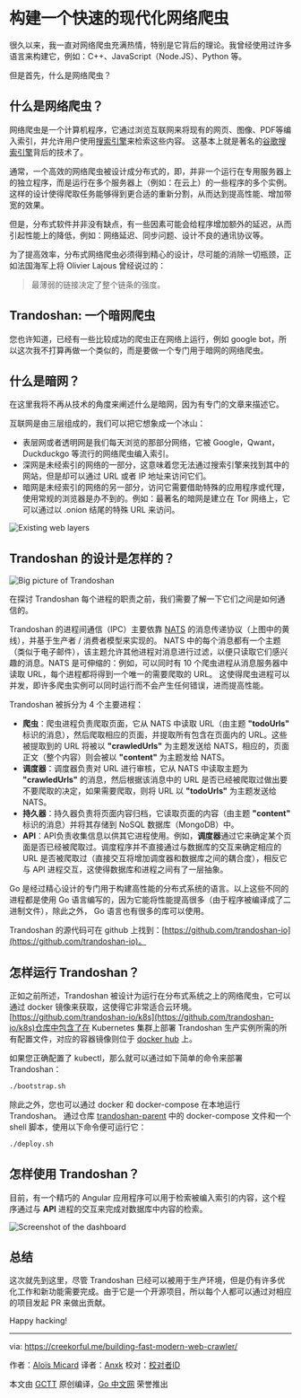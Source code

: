 # 构建一个快速的现代化网络爬虫

很久以来，我一直对网络爬虫充满热情，特别是它背后的理论。我曾经使用过许多语言来构建它，例如：C++、JavaScript（Node.JS）、Python 等。

但是首先，什么是网络爬虫？

## 什么是网络爬虫？

网络爬虫是一个计算机程序，它通过浏览互联网来将现有的网页、图像、PDF等编入索引，并允许用户使用[搜索引擎](https://en.wikipedia.org/wiki/Web_search_engine)来检索这些内容。 这基本上就是著名的[谷歌搜索引擎](https://google.com/)背后的技术了。

通常，一个高效的网络爬虫被设计成分布式的，即，并非一个运行在专用服务器上的独立程序，而是运行在多个服务器上（例如：在云上）的一些程序的多个实例。这样的设计使得爬取任务能够得到更合适的重新分割，从而达到提高性能、增加带宽的效果。

但是，分布式软件并非没有缺点，有一些因素可能会给程序增加额外的延迟，从而引起性能上的降低，例如：网络延迟、同步问题、设计不良的通讯协议等。

为了提高效率，分布式网络爬虫必须得到精心的设计，尽可能的消除一切瓶颈，正如法国海军上将 Olivier Lajous 曾经说过的：
> 最薄弱的链接决定了整个链条的强度。

## Trandoshan: 一个暗网爬虫

您也许知道，已经有一些比较成功的爬虫正在网络上运行，例如 google bot，所以这次我不打算再做一个类似的，而是要做一个专门用于暗网的网络爬虫。

## 什么是暗网？

在这里我将不再从技术的角度来阐述什么是暗网，因为有专门的文章来描述它。

互联网是由三层组成的，我们可以把它想象成一个冰山：

* 表层网或者透明网是我们每天浏览的那部分网络，它被 Google，Qwant，Duckduckgo 等流行的网络爬虫编入索引。
* 深网是未经索引的网络的一部分，这意味着您无法通过搜索引擎来找到其中的网站，但是却可以通过 URL 或者 IP 地址来访问它们。
* 暗网是未经索引的网络的另一部分，访问它需要借助特殊的应用程序或代理，使用常规的浏览器是办不到的。例如：最著名的暗网是建立在 Tor 网络上，它可以通过以 .onion 结尾的特殊 URL 来访问。

![Existing web layers](https://creekorful.me/content/images/2019/09/image-1.png)

## Trandoshan 的设计是怎样的？

![Big picture of Trandoshan](https://creekorful.me/content/images/2019/09/Trandoshan-1.png)

在探讨 Trandoshan 每个进程的职责之前，我们需要了解一下它们之间是如何通信的。

Trandoshan 的进程间通信（IPC）主要依靠 [NATS](https://nats.io/) 的消息传递协议（上图中的黄线），并基于生产者 / 消费者模型来实现的。 NATS 中的每个消息都有一个主题（类似于电子邮件），该主题允许其他进程对消息进行过滤，以便只读取它们感兴趣的消息。NATS 是可伸缩的：例如，可以同时有 10 个爬虫进程从消息服务器中读取 URL，每个进程都将得到一个唯一的需要爬取的 URL。 这使得爬虫进程可以并发，即许多爬虫实例可以同时运行而不会产生任何错误，进而提高性能。

Trandoshan 被拆分为 4 个主要进程：

* **爬虫**：爬虫进程负责爬取页面，它从 NATS 中读取 URL（由主题 **"todoUrls"** 标识的消息），然后爬取相应的页面，并提取所有包含在页面内的 URL。这些被提取到的 URL 将被以 **"crawledUrls"** 为主题发送给 NATS，相应的，页面正文（整个内容）则会被以 **"content"** 为主题发给 NATS。
* **调度器**：调度器负责对 URL 进行审核，它从 NATS 中读取主题为 **"crawledUrls"** 的消息，然后根据该消息中的 URL 是否已经被爬取过做出要不要爬取的决定，如果需要爬取，则将 URL 以 **"todoUrls"** 为主题发送给 NATS。
* **持久器**：持久器负责将页面内容归档，它读取页面的内容（由主题 **"content"** 标识的消息）并将其存储到 NoSQL 数据库（MongoDB）中。
* **API**：API负责收集信息以供其它进程使用。例如，**调度器**通过它来确定某个页面是否已经被爬取过。调度程序并不直接通过与数据库的交互来确定相应的 URL 是否被爬取过（直接交互将增加调度器和数据库之间的耦合度），相反它与 API 进程交互，这使得数据库和进程之间有了一层抽象。

Go 是经过精心设计的专门用于构建高性能的分布式系统的语言。以上这些不同的进程都是使用 Go 语言编写的，因为它能将性能提高很多（由于程序被编译成了二进制文件），除此之外， Go 语言也有很多的库可以使用。

Trandoshan 的源代码可在 github 上找到：[https://github.com/trandoshan-io](https://github.com/trandoshan-io)。

## 怎样运行 Trandoshan？

正如之前所述，Trandoshan 被设计为运行在分布式系统之上的网络爬虫，它可以通过 docker 镜像来获取，这使得它非常适合云环境。[https://github.com/trandoshan-io/k8s](https://github.com/trandoshan-io/k8s)仓库中包含了在 Kubernetes 集群上部署 Trandoshan 生产实例所需的所有配置文件，对应的容器镜像则位于 [docker hub](https://hub.docker.com/u/trandoshanio) 上。

如果您正确配置了 kubectl，那么就可以通过如下简单的命令来部署 Trandoshan：

```bash
./bootstrap.sh
```

除此之外，您也可以通过 docker 和 docker-compose 在本地运行 Trandoshan。 通过仓库 [trandoshan-parent](https://github.com/trandoshan-io/trandoshan-parent) 中的 docker-compose 文件和一个 shell 脚本，使用以下命令便可运行它：

```bash
./deploy.sh
```

## 怎样使用 Trandoshan？

目前，有一个精巧的 Angular 应用程序可以用于检索被编入索引的内容，这个程序通过与 **API** 进程的交互来完成对数据库中内容的检索。

![Screenshot of the dashboard](https://creekorful.me/content/images/2019/09/Screenshot-from-2019-09-22-17-09-49.png)

## 总结

这次就先到这里，尽管 Trandoshan 已经可以被用于生产环境，但是仍有许多优化工作和新功能需要完成。由于它是一个开源项目，所以每个人都可以通过对相应的项目发起 PR 来做出贡献。

Happy hacking!

---

via: https://creekorful.me/building-fast-modern-web-crawler/

作者：[Aloïs Micard](https://creekorful.me/author/creekorful/)
译者：[Anxk](https://github.com/Anxk)
校对：[校对者ID](https://github.com/校对者ID)

本文由 [GCTT](https://github.com/studygolang/GCTT) 原创编译，[Go 中文网](https://studygolang.com/) 荣誉推出
